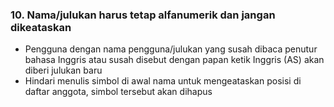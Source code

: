 ### 10. Nama/julukan harus tetap alfanumerik dan jangan dikeataskan

- Pengguna dengan nama pengguna/julukan yang susah dibaca penutur bahasa Inggris atau susah disebut dengan papan ketik Inggris (AS) akan diberi julukan baru
- Hindari menulis simbol di awal nama untuk mengeataskan posisi di daftar anggota, simbol tersebut akan dihapus
